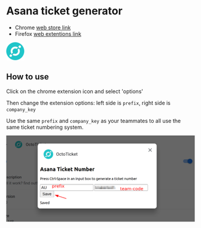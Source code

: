 # Asana ticket generator

* Chrome [web store link](https://chrome.google.com/webstore/detail/octoticket/dejmonfcadndjgfgkemabednodepjgni?hl=en-GB&authuser=0)
* Firefox [web extentions link](https://addons.mozilla.org/en-US/firefox/addon/octoticket/)

![icon](chrome/icon48.png)

## How to use

Click on the chrome extension icon and select 'options'

Then change the extension options: left side is `prefix`, right side is `company_key`

Use the same `prefix` and `company_key` as your teammates to all use the same ticket numbering system.

![demo of save options](chrome/demo.png)
